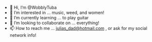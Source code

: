 - 👋 Hi, I’m @WobblyTuba
- 👀 I’m interested in ... music, weed,  and women!
- 🌱 I’m currently learning ... to play guitar
- 💞️ I’m looking to collaborate on ... everything!
- 📫 How to reach me ... julias_dad@hotmail.com , or ask for my social network info!

<!---
WobblyTuba/WobblyTuba is a ✨ special ✨ repository because its `README.md` (this file) appears on your GitHub profile.
You can click the Preview link to take a look at your changes.
--->
